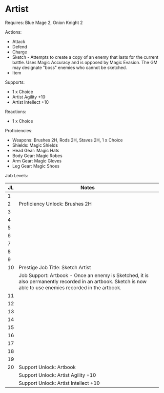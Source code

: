# Artist

Requires: Blue Mage 2, Onion Knight 2

Actions:
- Attack
- Defend
- Charge
- Sketch - Attempts to create a copy of an enemy that lasts for the current battle. Uses Magic Accuracy and is opposed by Magic Evasion. The GM may designate "boss" enemies who cannot be sketched.
- Item

Supports:

- 1 x Choice
- Artist Agility +10
- Artist Intellect +10

Reactions:

- 1 x Choice

Proficiencies:

- Weapons: Brushes 2H, Rods 2H, Staves 2H, 1 x Choice
- Shields: Magic Shields
- Head Gear: Magic Hats
- Body Gear: Magic Robes
- Arm Gear: Magic Gloves
- Leg Gear: Magic Shoes

Job Levels:

| JL | Notes |
| --- | --- |
| 1 | 
| 2 | Proficiency Unlock: Brushes 2H
| 3 | 
| 4 | 
| 5 | 
| 6 | 
| 7 | 
| 8 | 
| 9 | 
| 10 | Prestige Job Title: Sketch Artist
|    | Job Support: Artbook - Once an enemy is Sketched, it is also permanently recorded in an artbook. Sketch is now able to use enemies recorded in the artbook.
| 11 | 
| 12 | 
| 13 | 
| 14 | 
| 15 | 
| 16 | 
| 17 | 
| 18 | 
| 19 | 
| 20 | Support Unlock: Artbook
|    | Support Unlock: Artist Agility +10
|    | Support Unlock: Artist Intellect +10
